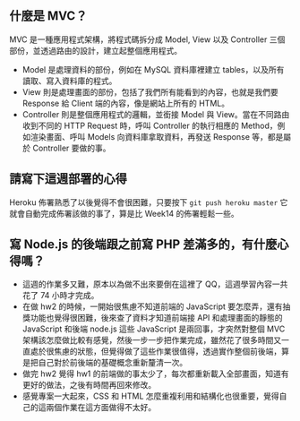 ## 什麼是 MVC？
MVC 是一種應用程式架構，將程式碼拆分成 Model, View 以及 Controller 三個部份，並透過路由的設計，建立起整個應用程式。
- Model 是處理資料的部份，例如在 MySQL 資料庫裡建立 tables，以及所有讀取、寫入資料庫的程式。
- View 則是處理畫面的部份，包括了我們所有能看到的內容，也就是我們要 Response 給 Client 端的內容，像是網站上所有的 HTML。
- Controller 則是整個應用程式的邏輯，並銜接 Model 與 View。當在不同路由收到不同的 HTTP Request 時，呼叫 Controller 的執行相應的 Method，例如渲染畫面、呼叫 Models 向資料庫拿取資料，再發送 Response 等，都是屬於 Controller 要做的事。

## 請寫下這週部署的心得
Heroku 佈署熟悉了以後覺得不會很困難，只要按下 `git push heroku master` 它就會自動完成佈署該做的事了，算是比 Week14 的佈署輕鬆一些。


## 寫 Node.js 的後端跟之前寫 PHP 差滿多的，有什麼心得嗎？
- 這週的作業多又難，原本以為做不出來要倒在這裡了 QQ，這週學習內容一共花了 74 小時才完成。
- 在做 hw2 的時候，一開始很焦慮不知道前端的 JavaScript 要怎麼弄，還有抽獎功能也覺得很困難，後來查了資料才知道前端接 API 和處理畫面的靜態的 JavaScript 和後端 node.js 這些 JavaScript 是兩回事，才突然對整個 MVC 架構該怎麼做比較有感覺，然後一步一步把作業完成，雖然花了很多時間又一直處於很焦慮的狀態，但覺得做了這些作業很值得，透過實作整個前後端，算是把自己對於前後端的基礎概念重新釐清一次。
- 做完 hw2 覺得 hw1 的前端做的事太少了，每次都重新載入全部畫面，知道有更好的做法，之後有時間再回來修改。
- 感覺專案一大起來，CSS 和 HTML 怎麼重複利用和結構化也很重要，覺得自己的這兩個作業在這方面做得不太好。